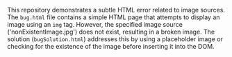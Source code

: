 This repository demonstrates a subtle HTML error related to image sources.  The `bug.html` file contains a simple HTML page that attempts to display an image using an `img` tag.  However, the specified image source ('nonExistentImage.jpg') does not exist, resulting in a broken image.  The solution (`bugSolution.html`) addresses this by using a placeholder image or checking for the existence of the image before inserting it into the DOM.